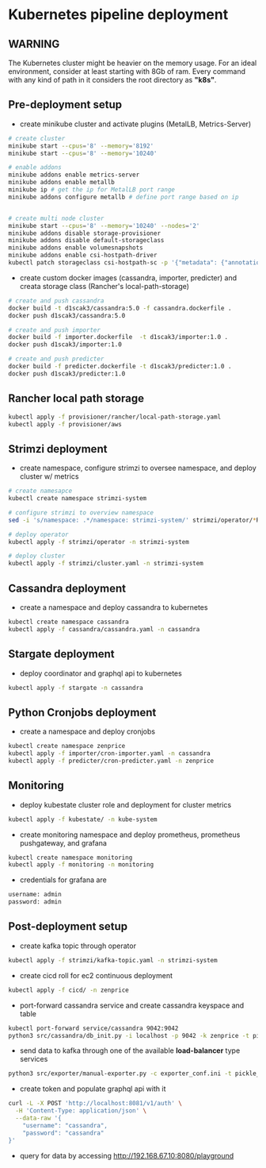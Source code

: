 # Kubernetes pipeline deployment

## WARNING

The Kubernetes cluster might be heavier on the memory usage.
For an ideal environment, consider at least starting with 8Gb of ram.
Every command with any kind of path in it considers the root directory as **"k8s"**.

## Pre-deployment setup

- create minikube cluster and activate plugins (MetalLB, Metrics-Server) <!--, Ingress)-->

```bash
# create cluster
minikube start --cpus='8' --memory='8192'
minikube start --cpus='8' --memory='10240'

# enable addons
minikube addons enable metrics-server
minikube addons enable metallb
minikube ip # get the ip for MetalLB port range
minikube addons configure metallb # define port range based on ip


# create multi node cluster
minikube start --cpus='8' --memory='10240' --nodes='2'
minikube addons disable storage-provisioner
minikube addons disable default-storageclass
minikube addons enable volumesnapshots
minikube addons enable csi-hostpath-driver
kubectl patch storageclass csi-hostpath-sc -p '{"metadata": {"annotations":{"storageclass.kubernetes.io/is-default-class":"true"}}}'

```

- create custom docker images (cassandra, importer, predicter) and creata storage class (Rancher's local-path-storage)

```bash
# create and push cassandra
docker build -t d1scak3/cassandra:5.0 -f cassandra.dockerfile .
docker push d1scak3/cassandra:5.0

# create and push importer
docker build -f importer.dockerfile  -t d1scak3/importer:1.0 .
docker push d1scak3/importer:1.0

# create and push predicter
docker build -f predicter.dockerfile -t d1scak3/predicter:1.0 .
docker push d1scak3/predicter:1.0
```

## Rancher local path storage

```bash
kubectl apply -f provisioner/rancher/local-path-storage.yaml
kubectl apply -f provisioner/aws
```

## Strimzi deployment

- create namespace, configure strimzi to oversee namespace, and deploy cluster w/ metrics

```bash
# create namesapce
kubectl create namespace strimzi-system

# configure strimzi to overview namespace
sed -i 's/namespace: .*/namespace: strimzi-system/' strimzi/operator/*RoleBinding*.yaml

# deploy operator
kubectl apply -f strimzi/operator -n strimzi-system

# deploy cluster
kubectl apply -f strimzi/cluster.yaml -n strimzi-system
```

## Cassandra deployment

- create a namespace and deploy cassandra to kubernetes

```bash
kubectl create namespace cassandra
kubectl apply -f cassandra/cassandra.yaml -n cassandra
```

## Stargate deployment

- deploy coordinator and graphql api to kubernetes

```bash
kubectl apply -f stargate -n cassandra
```

## Python Cronjobs deployment

- create a namespace and deploy cronjobs

```bash
kubectl create namespace zenprice
kubectl apply -f importer/cron-importer.yaml -n cassandra
kubectl apply -f predicter/cron-predicter.yaml -n zenprice
```

## Monitoring

- deploy kubestate cluster role and deployment for cluster metrics

```bash
kubectl apply -f kubestate/ -n kube-system
```

- create monitoring namespace and deploy prometheus, prometheus pushgateway, and grafana

```bash
kubectl create namespace monitoring
kubectl apply -f monitoring -n monitoring
```

- credentials for grafana are

```txt
username: admin
password: admin
```

## Post-deployment setup

- create kafka topic through operator

```bash
kubectl apply -f strimzi/kafka-topic.yaml -n strimzi-system
```

- create cicd roll for ec2 continuous deployment

```bash
kubectl apply -f cicd/ -n zenprice
```

- port-forward cassandra service and create cassandra keyspace and table

```bash
kubectl port-forward service/cassandra 9042:9042
python3 src/cassandra/db_init.py -i localhost -p 9042 -k zenprice -t pickle_data
```

- send data to kafka through one of the available **load-balancer** type services

```bash
python3 src/exporter/manual-exporter.py -c exporter_conf.ini -t pickle_data -f long_product_group_id_23
```

- create token and populate graphql api with it

```bash
curl -L -X POST 'http://localhost:8081/v1/auth' \
  -H 'Content-Type: application/json' \
  --data-raw '{
    "username": "cassandra",
    "password": "cassandra"
}'
```

- query for data by accessing <http://192.168.67.10:8080/playground>
